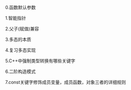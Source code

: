 0.函数默认参数

1.智能指针

2.父子(赋值)兼容

3.多态的本质

4.复习多态实现

5.C++中强制类型转换有哪些关键字

6.二阶构造模式

7.const关键字修饰成员变量，成员函数，对象三者的详细规则
